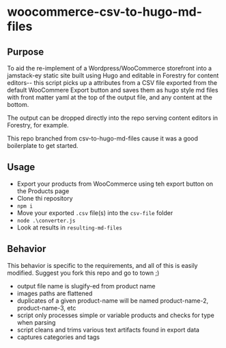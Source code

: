 # woocommerce-csv-to-hugo-md-files

## Purpose

To aid the re-implement of a Wordpress/WooCommerce storefront into a jamstack-ey static site built using Hugo and editable in Forestry for content editors-- this script picks up a attributes from a CSV file exported from the default WooCommere Export button and saves them as hugo style md files with front matter yaml at the top of the output file, and any content at the bottom.

The output can be dropped directly into the repo serving content editors in Forestry, for example.

This repo branched from csv-to-hugo-md-files cause it was a good boilerplate to get started.

## Usage

- Export your products from WooCommerce using teh export button on the Products page
- Clone thi repository
- `npm i`
- Move your exported `.csv` file(s) into the `csv-file` folder
- `node .\converter.js`
- Look at results in `resulting-md-files`

## Behavior

This behavior is specific to the requirements, and all of this is easily modified.  Suggest you fork this repo and go to town ;)

- output file name is slugify-ed from product name
- images paths are flattened
- duplicates of a given product-name will be named product-name-2, product-name-3, etc
- script only processes simple or variable products and checks for type when parsing
- script cleans and trims various text artifacts found in export data
- captures categories and tags
